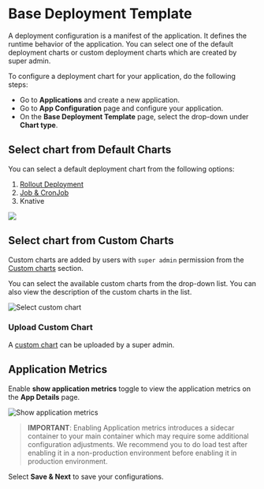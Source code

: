 # Base Deployment Template


A deployment configuration is a manifest of the application. It defines the runtime behavior of the application.
You can select one of the default deployment charts or custom deployment charts which are created by super admin.

To configure a deployment chart for your application, do the following steps:

* Go to **Applications** and create a new application.
* Go to **App Configuration** page and configure your application.
* On the **Base Deployment Template** page, select the drop-down under **Chart type**.


## Select chart from Default Charts

You can select a default deployment chart from the following options:

1. [Rollout Deployment](deployment-template/rollout-deployment.md)
2. [Job & CronJob](deployment-template/job-and-cronjob.md)
3. Knative

![](https://devtron-public-asset.s3.us-east-2.amazonaws.com/images/creating-application/deployment-template/chart-description.jpg)


## Select chart from Custom Charts

Custom charts are added by users with `super admin` permission from the [Custom charts](../global-configurations/custom-charts.md) section.

You can select the available custom charts from the drop-down list. You can also view the description of the custom charts in the list.

![Select custom chart](https://devtron-public-asset.s3.us-east-2.amazonaws.com/custom-charts/use-custom-chart.png)

### Upload Custom Chart

A [custom chart](../global-configurations/custom-charts.md) can be uploaded by a super admin.

## Application Metrics

Enable **show application metrics** toggle to view the application metrics on the **App Details** page.

![Show application metrics](https://devtron-public-asset.s3.us-east-2.amazonaws.com/custom-charts/show-application-metrics.png)

> **IMPORTANT**: Enabling Application metrics introduces a sidecar container to your main container which may require some additional configuration adjustments. We recommend you to do load test after enabling it in a non-production environment before enabling it in production environment.

Select **Save & Next** to save your configurations.
